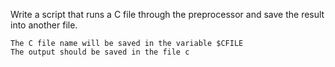 Write a script that runs a C file through the preprocessor and save the result into another file.

    The C file name will be saved in the variable $CFILE
    The output should be saved in the file c
